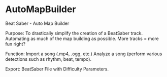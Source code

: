 # AutoMapBuilder
Beat Saber - Auto Map Builder

Purpose: To drastically simplify the creation of a BeatSaber track. Automating as much of the map building as possible. More tracks = more fun right?

Function:
Import a song (.mp4, .ogg, etc.)
Analyze a song (perform various detections such as rhythm, beat, tempo).

Export:
BeatSaber File with Difficulty Parameters.

